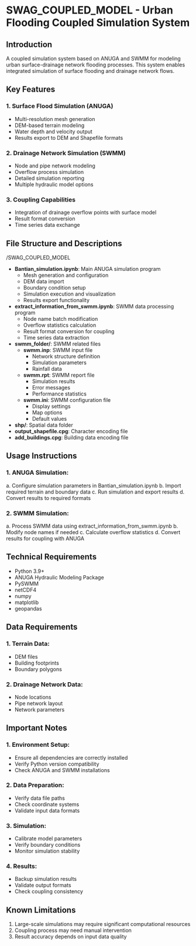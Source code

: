 # SWAG_COUPLED_MODEL - Urban Flooding Coupled Simulation System

## Introduction
A coupled simulation system based on ANUGA and SWMM for modeling urban surface-drainage network flooding processes. This system enables integrated simulation of surface flooding and drainage network flows.

## Key Features
### 1. Surface Flood Simulation (ANUGA)
- Multi-resolution mesh generation
- DEM-based terrain modeling
- Water depth and velocity output
- Results export to DEM and Shapefile formats

### 2. Drainage Network Simulation (SWMM)
- Node and pipe network modeling
- Overflow process simulation
- Detailed simulation reporting
- Multiple hydraulic model options

### 3. Coupling Capabilities
- Integration of drainage overflow points with surface model
- Result format conversion
- Time series data exchange

## File Structure and Descriptions

/SWAG_COUPLED_MODEL
- **Bantian_simulation.ipynb**: Main ANUGA simulation program
  - Mesh generation and configuration
  - DEM data import
  - Boundary condition setup
  - Simulation execution and visualization
  - Results export functionality
- **extract_information_from_swmm.ipynb**: SWMM data processing program
  - Node name batch modification
  - Overflow statistics calculation
  - Result format conversion for coupling
  - Time series data extraction
- **swmm_folder/**: SWMM related files
  - **swmm.inp**: SWMM input file
    - Network structure definition
    - Simulation parameters
    - Rainfall data
  - **swmm.rpt**: SWMM report file
    - Simulation results
    - Error messages
    - Performance statistics
  - **swmm.ini**: SWMM configuration file
    - Display settings
    - Map options
    - Default values
- **shp/**: Spatial data folder
- **output_shapefile.cpg**: Character encoding file
- **add_buildings.cpg**: Building data encoding file



## Usage Instructions
### 1. ANUGA Simulation:
a. Configure simulation parameters in Bantian_simulation.ipynb
b. Import required terrain and boundary data
c. Run simulation and export results
d. Convert results to required formats

### 2. SWMM Simulation:
a. Process SWMM data using extract_information_from_swmm.ipynb
b. Modify node names if needed
c. Calculate overflow statistics
d. Convert results for coupling with ANUGA

## Technical Requirements
- Python 3.9+
- ANUGA Hydraulic Modeling Package
- PySWMM
- netCDF4
- numpy
- matplotlib
- geopandas

## Data Requirements
### 1. Terrain Data:
- DEM files
- Building footprints
- Boundary polygons

### 2. Drainage Network Data:
- Node locations
- Pipe network layout
- Network parameters

## Important Notes
### 1. Environment Setup:
- Ensure all dependencies are correctly installed
- Verify Python version compatibility
- Check ANUGA and SWMM installations

### 2. Data Preparation:
- Verify data file paths
- Check coordinate systems
- Validate input data formats

### 3. Simulation:
- Calibrate model parameters
- Verify boundary conditions
- Monitor simulation stability

### 4. Results:
- Backup simulation results
- Validate output formats
- Check coupling consistency

## Known Limitations
1. Large-scale simulations may require significant computational resources
2. Coupling process may need manual intervention
3. Result accuracy depends on input data quality
